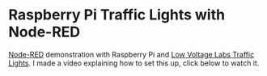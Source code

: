 # Raspberry Pi Traffic Lights with Node-RED

[Node-RED](https://nodered.org/) demonstration with Raspberry Pi and [Low Voltage Labs Traffic Lights](http://lowvoltagelabs.com/products/pi-traffic/).  I made a video explaining how to set this up, click below to watch it.
